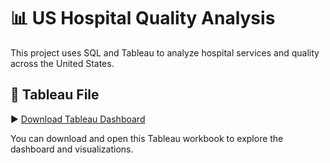 # 📊 US Hospital Quality Analysis

This project uses SQL and Tableau to analyze hospital services and quality across the United States.

## 📁 Tableau File

▶️ [Download Tableau Dashboard](https://github.com/luisfch00/us-hospital-analysis/blob/main/us-hospital-analysis.twbx?raw=true)

You can download and open this Tableau workbook to explore the dashboard and visualizations.
